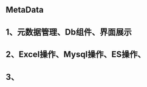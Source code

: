 MetaData
--
1、元数据管理、Db组件、界面展示
---------------------------
2、Excel操作、Mysql操作、ES操作、
---------------------------
3、
---------------------------